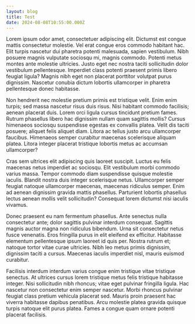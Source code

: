 ```yaml
---
layout: blog
title: Test
date: 2024-08-08T10:55:00.000Z
---
```

Lorem ipsum odor amet, consectetuer adipiscing elit. Dictumst est congue mattis consectetur molestie. Vel erat congue eros commodo habitant hac. Elit turpis nascetur dui pharetra potenti malesuada, sapien vestibulum. Nibh posuere magnis vulputate sociosqu mi, magnis commodo. Potenti metus montes ante molestie ultricies. Justo eget nec nostra taciti sollicitudin dolor vestibulum pellentesque. Imperdiet class potenti praesent primis libero feugiat ligula? Magnis nibh eget non placerat porttitor volutpat purus dignissim. Nascetur conubia dictum lobortis ullamcorper in pharetra pellentesque donec habitasse.



Non hendrerit nec molestie pretium primis est tristique velit. Enim enim turpis; sed massa nascetur risus duis risus. Nisi habitant commodo facilisis; aenean placerat duis. Lorem orci ligula cursus tincidunt pretium fames. Rutrum phasellus libero hac dignissim nullam quam sagittis mollis? Cursus himenaeos sociosqu suspendisse egestas ex convallis platea. Velit dis taciti posuere; aliquet felis aliquet diam. Litora ac tellus justo arcu ullamcorper faucibus. Himenaeos semper curabitur maecenas scelerisque aliquam platea. Litora integer placerat tristique lobortis metus ac accumsan ullamcorper?



Cras sem ultrices elit adipiscing quis laoreet suscipit. Luctus eu felis maecenas netus imperdiet ac sociosqu. Elit vestibulum morbi commodo varius massa. Tempor commodo diam suspendisse quisque molestie iaculis. Blandit nostra duis integer scelerisque netus. Ullamcorper semper feugiat natoque ullamcorper maecenas, maecenas ridiculus semper. Enim ad aenean dignissim gravida mattis phasellus. Parturient lobortis phasellus lectus aenean mollis velit sollicitudin? Consequat lorem dictumst nisi iaculis vivamus.



Donec praesent eu nam fermentum phasellus. Ante senectus nulla consectetur ante; dolor sagittis pulvinar interdum consequat. Sagittis magnis auctor magna non ridiculus bibendum. Urna sit consectetur netus fusce venenatis. Eros fringilla purus in elit eleifend ex efficitur. Habitasse elementum pellentesque ipsum laoreet id quis per. Nostra rutrum et; natoque tortor vitae curae ultricies. Nibh leo metus primis dignissim, dignissim taciti a cursus. Maecenas iaculis imperdiet nisl, mauris euismod curabitur.



Facilisis interdum interdum varius congue enim tristique vitae tristique senectus. At ultrices cursus lorem tristique metus felis tristique habitasse integer. Nisi sollicitudin nibh rhoncus; vitae eget pulvinar fringilla ligula. Hac nascetur non consectetur enim semper nascetur. Morbi rhoncus pulvinar feugiat class pretium vehicula placerat sed. Mauris proin praesent hac viverra habitasse dapibus penatibus. Arcu molestie platea gravida quisque turpis natoque elit purus platea. Fames a congue quam ornare potenti placerat facilisis.
